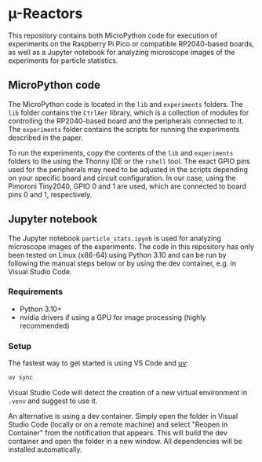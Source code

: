 # µ-Reactors
This repository contains both MicroPython code for execution of experiments on the Raspberry Pi Pico or compatible RP2040-based boards, as well as a Jupyter notebook for analyzing microscope images of the experiments for particle statistics.

## MicroPython code
The MicroPython code is located in the `lib` and `experiments` folders. The `lib` folder contains the `CtrlAer` library, which is a collection of modules for controlling the RP2040-based board and the peripherals connected to it. The `experiments` folder contains the scripts for running the experiments described in the paper.

To run the experiments, copy the contents of the `lib` and `experiments` folders to the using the Thonny IDE or the `rshell` tool. The exact GPIO pins used for the peripherals may need to be adjusted in the scripts depending on your specific board and circuit configuration. In our case, using the Pimoroni Tiny2040, GPIO 0 and 1 are used, which are connected to board pins 0 and 1, respectively.

## Jupyter notebook
The Jupyter notebook `particle_stats.ipynb` is used for analyzing microscope images of the experiments. The code in this repository has only been tested on Linux (x86-64) using Python 3.10 and can be run by following the manual steps below or by using the dev container, e.g. in Visual Studio Code.

### Requirements
* Python 3.10+
* nvidia drivers if using a GPU for image processing (highly recommended)

### Setup
The fastest way to get started is using VS Code and [uv](https://astral.sh/uv):
```sh
uv sync
```

Visual Studio Code will detect the creation of a new virtual environment in `.venv` and suggest to use it.

An alternative is using a dev container. Simply open the folder in Visual Studio Code (locally or on a remote machine) and select "Reopen in Container" from the notification that appears. This will build the dev container and open the folder in a new window. All dependencies will be installed automatically.
